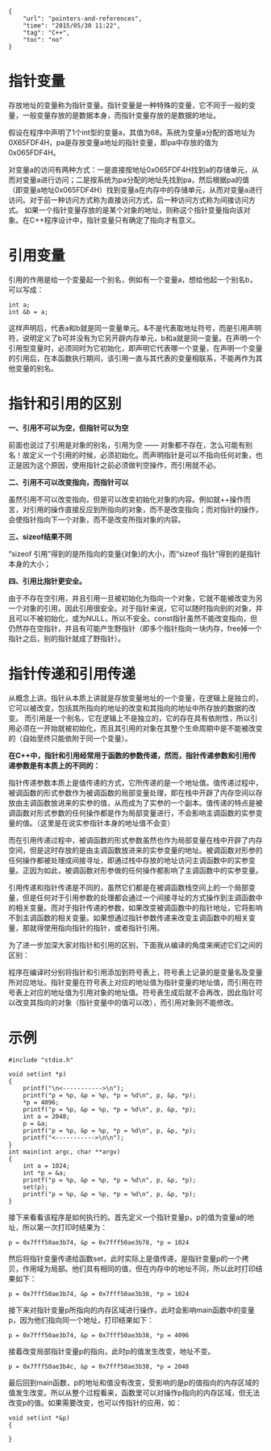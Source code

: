 ```
{
    "url": "pointers-and-references",
    "time": "2015/05/30 11:22",
    "tag": "C++",
    "toc": "no"
}
```

# 指针变量

存放地址的变量称为指针变量。指针变量是一种特殊的变量，它不同于一般的变量，一般变量存放的是数据本身，而指针变量存放的是数据的地址。

假设在程序中声明了1个int型的变量a，其值为68。系统为变量a分配的首地址为0X65FDF4H，pa是存放变量a地址的指针变量，即pa中存放的值为0x065FDF4H。

对变量a的访问有两种方式：一是直接按地址0x065FDF4H找到a的存储单元，从而对变量a进行访问；二是按系统为pa分配的地址先找到pa，然后根据pa的值（即变量a地址0x065FDF4H）找到变量a在内存中的存储单元，从而对变量a进行访问。对于前一种访问方式称为直接访问方式，后一种访问方式称为间接访问方式。
如果一个指针变量存放的是某个对象的地址，则称这个指针变量指向该对象。在C++程序设计中，指针变量只有确定了指向才有意义。

# 引用变量

引用的作用是给一个变量起一个别名，例如有一个变量a，想给他起一个别名b，可以写成：
```
int a;
int &b = a;
```
这样声明后，代表a和b就是同一变量单元。&不是代表取地址符号，而是引用声明符，说明定义了b可并没有为它另开辟内存单元，b和a就是同一变量。在声明一个引用型变量时，必须同时为它初始化，即声明它代表哪一个变量，在声明一个变量的引用后，在本函数执行期间，该引用一直与其代表的变量相联系，不能再作为其他变量的别名。

# 指针和引用的区别

**一、引用不可以为空，但指针可以为空**

前面也说过了引用是对象的别名，引用为空 —— 对象都不存在，怎么可能有别名！故定义一个引用的时候，必须初始化。而声明指针是可以不指向任何对象，也正是因为这个原因，使用指针之前必须做判空操作，而引用就不必。

**二、引用不可以改变指向，而指针可以**

虽然引用不可以改变指向，但是可以改变初始化对象的内容。例如就++操作而言，对引用的操作直接反应到所指向的对象，而不是改变指向；而对指针的操作，会使指针指向下一个对象，而不是改变所指对象的内容。

**三、sizeof结果不同**

“sizeof 引用”得到的是所指向的变量(对象)的大小，而“sizeof 指针”得到的是指针本身的大小；

**四、引用比指针更安全。**

由于不存在空引用，并且引用一旦被初始化为指向一个对象，它就不能被改变为另一个对象的引用，因此引用很安全。对于指针来说，它可以随时指向别的对象，并且可以不被初始化，或为NULL，所以不安全。const指针虽然不能改变指向，但仍然存在空指针，并且有可能产生野指针（即多个指针指向一块内存，free掉一个指针之后，别的指针就成了野指针）。

# 指针传递和引用传递

从概念上讲。指针从本质上讲就是存放变量地址的一个变量，在逻辑上是独立的，它可以被改变，包括其所指向的地址的改变和其指向的地址中所存放的数据的改变。
而引用是一个别名，它在逻辑上不是独立的，它的存在具有依附性，所以引用必须在一开始就被初始化，而且其引用的对象在其整个生命周期中是不能被改变的（自始至终只能依附于同一个变量）。

**在C++中，指针和引用经常用于函数的参数传递，然而，指针传递参数和引用传递参数是有本质上的不同的：**

指针传递参数本质上是值传递的方式，它所传递的是一个地址值。值传递过程中，被调函数的形式参数作为被调函数的局部变量处理，即在栈中开辟了内存空间以存放由主调函数放进来的实参的值，从而成为了实参的一个副本。值传递的特点是被调函数对形式参数的任何操作都是作为局部变量进行，不会影响主调函数的实参变量的值。（这里是在说实参指针本身的地址值不会变）

而在引用传递过程中，被调函数的形式参数虽然也作为局部变量在栈中开辟了内存空间，但是这时存放的是由主调函数放进来的实参变量的地址。被调函数对形参的任何操作都被处理成间接寻址，即通过栈中存放的地址访问主调函数中的实参变量。正因为如此，被调函数对形参做的任何操作都影响了主调函数中的实参变量。

引用传递和指针传递是不同的，虽然它们都是在被调函数栈空间上的一个局部变量，但是任何对于引用参数的处理都会通过一个间接寻址的方式操作到主调函数中的相关变量。而对于指针传递的参数，如果改变被调函数中的指针地址，它将影响不到主调函数的相关变量。如果想通过指针参数传递来改变主调函数中的相关变量，那就得使用指向指针的指针，或者指针引用。

为了进一步加深大家对指针和引用的区别，下面我从编译的角度来阐述它们之间的区别：

程序在编译时分别将指针和引用添加到符号表上，符号表上记录的是变量名及变量所对应地址。指针变量在符号表上对应的地址值为指针变量的地址值，而引用在符号表上对应的地址值为引用对象的地址值。符号表生成后就不会再改，因此指针可以改变其指向的对象（指针变量中的值可以改），而引用对象则不能修改。

# 示例
```
#include "stdio.h"
 
void set(int *p)
{
    printf("\n<----------->\n");
    printf("p = %p, &p = %p, *p = %d\n", p, &p, *p);
    *p = 4096;
    printf("p = %p, &p = %p, *p = %d\n", p, &p, *p);
    int a = 2048;
    p = &a;
    printf("p = %p, &p = %p, *p = %d\n", p, &p, *p);
    printf("<----------->\n\n");
}
int main(int argc, char **argv)
{
    int a = 1024;
    int *p = &a;
    printf("p = %p, &p = %p, *p = %d\n", p, &p, *p);
    set(p);
    printf("p = %p, &p = %p, *p = %d\n", p, &p, *p);
}
```
接下来看看该程序是如何执行的。首先定义一个指针变量p，p的值为变量a的地址，所以第一次打印时结果为：
```
p = 0x7fff50ae3b74, &p = 0x7fff50ae3b78, *p = 1024
```
然后将指针变量传递给函数set，此时实际上是值传递，是指针变量p的一个拷贝，作用域为局部。他们具有相同的值，但在内存中的地址不同，所以此时打印结果如下：
```
p = 0x7fff50ae3b74, &p = 0x7fff50ae3b38, *p = 1024
```
接下来对指针变量p所指向的内存区域进行操作，此时会影响main函数中的变量p，因为他们指向同一个地址，打印结果如下：
```
p = 0x7fff50ae3b74, &p = 0x7fff50ae3b38, *p = 4096
```
接着改变局部指针变量p的指向，此时p的值发生改变，地址不变。
```
p = 0x7fff50ae3b4c, &p = 0x7fff50ae3b38, *p = 2048
```
最后回到main函数，p的地址和值没有改变，受影响的是p的值指向的内存区域的值发生改变。所以从整个过程看来，函数里可以对操作p指向的内存区域，但无法改变p的值。如果需要改变，也可以传指针的应用，如：
```
void set(int *&p)
{
 
}
```